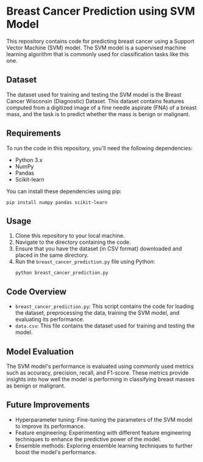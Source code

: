 # Breast Cancer Prediction using SVM Model

This repository contains code for predicting breast cancer using a Support Vector Machine (SVM) model. The SVM model is a supervised machine learning algorithm that is commonly used for classification tasks like this one.

## Dataset
The dataset used for training and testing the SVM model is the Breast Cancer Wisconsin (Diagnostic) Dataset. This dataset contains features computed from a digitized image of a fine needle aspirate (FNA) of a breast mass, and the task is to predict whether the mass is benign or malignant.


## Requirements
To run the code in this repository, you'll need the following dependencies:
- Python 3.x
- NumPy
- Pandas
- Scikit-learn

You can install these dependencies using pip:
```
pip install numpy pandas scikit-learn
```

## Usage
1. Clone this repository to your local machine.
2. Navigate to the directory containing the code.
3. Ensure that you have the dataset (in CSV format) downloaded and placed in the same directory.
4. Run the `breast_cancer_prediction.py` file using Python:
   ```
   python breast_cancer_prediction.py
   ```

## Code Overview
- `breast_cancer_prediction.py`: This script contains the code for loading the dataset, preprocessing the data, training the SVM model, and evaluating its performance.
- `data.csv`: This file contains the dataset used for training and testing the model.

## Model Evaluation
The SVM model's performance is evaluated using commonly used metrics such as accuracy, precision, recall, and F1-score. These metrics provide insights into how well the model is performing in classifying breast masses as benign or malignant.

## Future Improvements
- Hyperparameter tuning: Fine-tuning the parameters of the SVM model to improve its performance.
- Feature engineering: Experimenting with different feature engineering techniques to enhance the predictive power of the model.
- Ensemble methods: Exploring ensemble learning techniques to further boost the model's performance.


